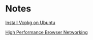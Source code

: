 # Notes

[Install Vcpkg on Ubuntu](https://lindevs.com/install-vcpkg-on-ubuntu)

[High Performance Browser Networking](https://hpbn.co/)


